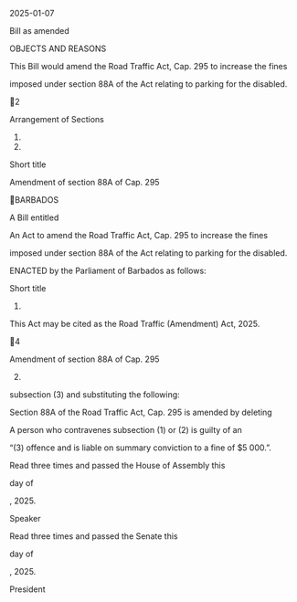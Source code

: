 2025-01-07

Bill as amended

OBJECTS AND REASONS

This Bill would amend the Road Traffic Act, Cap. 295 to increase the fines

imposed under section 88A of the Act relating to parking for the disabled.

2

Arrangement of Sections

1.

2.

Short title

Amendment of section 88A of Cap. 295

BARBADOS

A Bill entitled

An  Act  to  amend  the  Road  Traffic  Act,  Cap.  295  to  increase  the  fines

imposed under section 88A of the Act relating to parking for the disabled.

ENACTED by the Parliament of Barbados as follows:

Short title

1.

This Act may be cited as the Road Traffic (Amendment) Act, 2025.

4

Amendment of section 88A of Cap. 295

2.
subsection (3) and substituting the following:

Section 88A of the Road Traffic Act, Cap. 295 is amended by deleting

A person who contravenes subsection (1) or (2) is guilty of an

“(3)
offence and is liable on summary conviction to a fine of $5 000.”.

Read three times and passed the House of Assembly this

day of

, 2025.

Speaker

Read three times and passed the Senate this

day of

, 2025.

President

